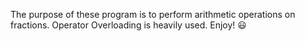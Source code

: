 The purpose of these program is to perform arithmetic operations on fractions.
Operator Overloading is heavily used. Enjoy! :smiley:
